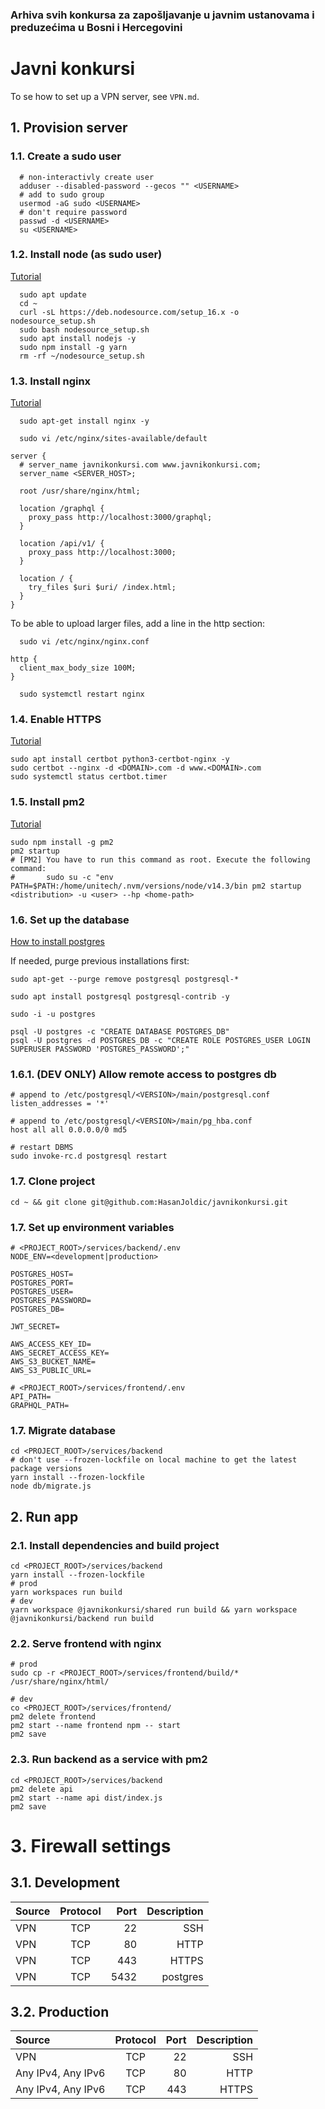 ### Arhiva svih konkursa za zapošljavanje u javnim ustanovama i preduzećima u Bosni i Hercegovini

# Javni konkursi

To se how to set up a VPN server, see `VPN.md`.

## 1. Provision server

### 1.1. Create a sudo user

```
  # non-interactivly create user
  adduser --disabled-password --gecos "" <USERNAME>
  # add to sudo group
  usermod -aG sudo <USERNAME>
  # don't require password
  passwd -d <USERNAME>
  su <USERNAME>
```

### 1.2. Install node (as sudo user)

[Tutorial](https://www.digitalocean.com/community/tutorials/how-to-install-node-js-on-ubuntu-20-04)

```
  sudo apt update
  cd ~
  curl -sL https://deb.nodesource.com/setup_16.x -o nodesource_setup.sh
  sudo bash nodesource_setup.sh
  sudo apt install nodejs -y
  sudo npm install -g yarn
  rm -rf ~/nodesource_setup.sh
```

### 1.3. Install nginx

[Tutorial](https://www.digitalocean.com/community/tutorials/how-to-install-nginx-on-ubuntu-20-04)

```
  sudo apt-get install nginx -y
```

```
  sudo vi /etc/nginx/sites-available/default
```

```
server {
  # server_name javnikonkursi.com www.javnikonkursi.com;
  server_name <SERVER_HOST>;

  root /usr/share/nginx/html;

  location /graphql {
    proxy_pass http://localhost:3000/graphql;
  }

  location /api/v1/ {
    proxy_pass http://localhost:3000;
  }

  location / {
    try_files $uri $uri/ /index.html;
  }
}
```

To be able to upload larger files, add a line in the http section:

```
  sudo vi /etc/nginx/nginx.conf
```

```
http {
  client_max_body_size 100M;
}
```

```
  sudo systemctl restart nginx
```

### 1.4. Enable HTTPS

[Tutorial](https://www.digitalocean.com/community/tutorials/how-to-secure-nginx-with-let-s-encrypt-on-ubuntu-20-04)

```
sudo apt install certbot python3-certbot-nginx -y
sudo certbot --nginx -d <DOMAIN>.com -d www.<DOMAIN>.com
sudo systemctl status certbot.timer
```

### 1.5. Install pm2

[Tutorial](https://www.digitalocean.com/community/tutorials/nodejs-pm2)

```
sudo npm install -g pm2
pm2 startup
# [PM2] You have to run this command as root. Execute the following command:
#       sudo su -c "env PATH=$PATH:/home/unitech/.nvm/versions/node/v14.3/bin pm2 startup <distribution> -u <user> --hp <home-path>
```

### 1.6. Set up the database

[How to install postgres](https://www.digitalocean.com/community/tutorials/how-to-install-and-use-postgresql-on-ubuntu-20-04)

If needed, purge previous installations first:

```
sudo apt-get --purge remove postgresql postgresql-*
```

```
sudo apt install postgresql postgresql-contrib -y

sudo -i -u postgres

psql -U postgres -c "CREATE DATABASE POSTGRES_DB"
psql -U postgres -d POSTGRES_DB -c "CREATE ROLE POSTGRES_USER LOGIN SUPERUSER PASSWORD 'POSTGRES_PASSWORD';"
```

### 1.6.1. (DEV ONLY) Allow remote access to postgres db

```
# append to /etc/postgresql/<VERSION>/main/postgresql.conf
listen_addresses = '*'
```

```
# append to /etc/postgresql/<VERSION>/main/pg_hba.conf
host all all 0.0.0.0/0 md5
```

```
# restart DBMS
sudo invoke-rc.d postgresql restart
```

### 1.7. Clone project

```
cd ~ && git clone git@github.com:HasanJoldic/javnikonkursi.git
```

### 1.7. Set up environment variables

```
# <PROJECT_ROOT>/services/backend/.env
NODE_ENV=<development|production>

POSTGRES_HOST=
POSTGRES_PORT=
POSTGRES_USER=
POSTGRES_PASSWORD=
POSTGRES_DB=

JWT_SECRET=

AWS_ACCESS_KEY_ID=
AWS_SECRET_ACCESS_KEY=
AWS_S3_BUCKET_NAME=
AWS_S3_PUBLIC_URL=
```

```
# <PROJECT_ROOT>/services/frontend/.env
API_PATH=
GRAPHQL_PATH=

```

### 1.7. Migrate database

```
cd <PROJECT_ROOT>/services/backend
# don't use --frozen-lockfile on local machine to get the latest package versions
yarn install --frozen-lockfile
node db/migrate.js
```

## 2. Run app

### 2.1. Install dependencies and build project

```
cd <PROJECT_ROOT>/services/backend
yarn install --frozen-lockfile
# prod
yarn workspaces run build
# dev
yarn workspace @javnikonkursi/shared run build && yarn workspace @javnikonkursi/backend run build
```

### 2.2. Serve frontend with nginx

```
# prod
sudo cp -r <PROJECT_ROOT>/services/frontend/build/* /usr/share/nginx/html/
```

```
# dev
co <PROJECT_ROOT>/services/frontend/
pm2 delete frontend
pm2 start --name frontend npm -- start
pm2 save
```

### 2.3. Run backend as a service with pm2

```
cd <PROJECT_ROOT>/services/backend
pm2 delete api
pm2 start --name api dist/index.js
pm2 save
```

# 3. Firewall settings

## 3.1. Development

| Source | Protocol | Port | Description |
| :----- | :------: | ---: | ----------: |
| VPN    |   TCP    |   22 |         SSH |
| VPN    |   TCP    |   80 |        HTTP |
| VPN    |   TCP    |  443 |       HTTPS |
| VPN    |   TCP    | 5432 |    postgres |

## 3.2. Production

| Source             | Protocol | Port | Description |
| :----------------- | :------: | ---: | ----------: |
| VPN                |   TCP    |   22 |         SSH |
| Any IPv4, Any IPv6 |   TCP    |   80 |        HTTP |
| Any IPv4, Any IPv6 |   TCP    |  443 |       HTTPS |
